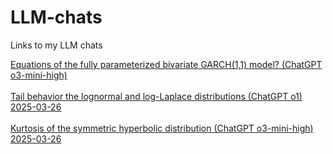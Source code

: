 # LLM-chats
Links to my LLM chats

[Equations of the fully parameterized bivariate GARCH(1,1) model? (ChatGPT o3-mini-high)](https://chatgpt.com/share/67c8c558-21b0-8005-98f0-fa7e6f88cf5d)<br><br>
[Tail behavior the lognormal and log-Laplace distributions (ChatGPT o1) 2025-03-26](https://chatgpt.com/share/67e3df1e-7694-8005-9a01-0d6e59d58dfe)<br><br>
[Kurtosis of the symmetric hyperbolic distribution (ChatGPT o3-mini-high) 2025-03-26](https://chatgpt.com/share/67e41183-eab8-8005-9951-c9e8e2f9da32)
